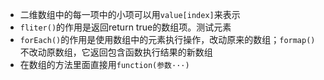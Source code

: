 + 二维数组中的每一项中的小项可以用`value[index]`来表示
+ `fliter()`的作用是返回return true的数组项。测试元素
+ `forEach()`的作用是使用数组中的元素执行操作，改动原来的数组；`formap()`不改动原数组，它返回包含函数执行结果的新数组
+ 在数组的方法里面直接用`function(参数···)`
